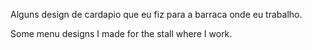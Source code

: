 Alguns design de cardapio que eu fiz para a barraca onde eu trabalho.

Some menu designs I made for the stall where I work.
